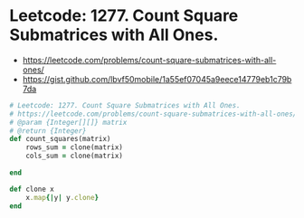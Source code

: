 # Leetcode: 1277. Count Square Submatrices with All Ones.

- https://leetcode.com/problems/count-square-submatrices-with-all-ones/
- https://gist.github.com/lbvf50mobile/1a55ef07045a9eece14779eb1c79b7da

```Ruby
# Leetcode: 1277. Count Square Submatrices with All Ones.
# https://leetcode.com/problems/count-square-submatrices-with-all-ones/
# @param {Integer[][]} matrix
# @return {Integer}
def count_squares(matrix)
    rows_sum = clone(matrix)
    cols_sum = clone(matrix)
    
end

def clone x
    x.map{|y| y.clone}
end
```